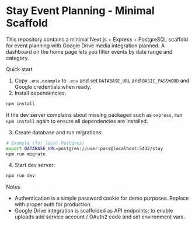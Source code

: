 # Stay Event Planning - Minimal Scaffold

This repository contains a minimal Next.js + Express + PostgreSQL scaffold for event planning with Google Drive media integration planned. A dashboard on the home page lets you filter events by date range and category.

Quick start

1. Copy `.env.example` to `.env` and set `DATABASE_URL` and `BASIC_PASSWORD` and Google credentials when ready.
2. Install dependencies:

```bash
npm install
```

If the dev server complains about missing packages such as `express`, run `npm install` again to ensure all dependencies are installed.

3. Create database and run migrations:

```bash
# Example (for local Postgres)
export DATABASE_URL=postgres://user:pass@localhost:5432/stay
npm run migrate
```

4. Start dev server:

```bash
npm run dev
```

Notes

- Authentication is a simple password cookie for demo purposes. Replace with proper auth for production.
- Google Drive integration is scaffolded as API endpoints; to enable uploads add service account / OAuth2 code and set environment vars.
